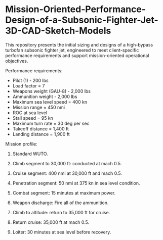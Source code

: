# Mission-Oriented-Performance-Design-of-a-Subsonic-Fighter-Jet-3D-CAD-Sketch-Models
This repository presents the initial sizing and designs of a high-bypass turbofan subsonic fighter jet, engineered to meet client-specific performance requirements and support mission-oriented operational objectives.

Performance requirements:
 - Pilot (1) - 200 lbs
 - Load factor = 7
 - Weapons weight (GAU-8) - 2,000 lbs
 - Ammunition weight - 2,000 lbs
 - Maximum sea level speed = 400 kn
 - Mission range = 450 nmi
 - ROC at sea level 
 - Stall speed = 95 kn
 - Maximum turn rate = 30 deg per sec
 - Takeoff distance = 1,400 ft
 - Landing distance = 1,900 ft

Mission profile:
 1.	Standard WUTO.

 2.	Climb segment to 30,000 ft: conducted at mach 0.5.

 3.	Cruise segment: 400 nmi at 30,000 ft and mach 0.5.

 4.	Penetration segment: 50 nmi at 375 kn in sea level condition.

 5.	Combat segment: 15 minutes at maximum power.

 6.	Weapon discharge: Fire all of the ammunition.

 7.	Climb to altitude: return to 35,000 ft for cruise.

 8.	Return cruise: 35,000 ft at mach 0.5.

 9.	Loiter: 30 minutes at sea level before recovery.
